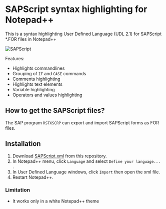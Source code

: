 SAPScript syntax highlighting for Notepad++
========

This is a syntax highlighting User Defined Language (UDL 2.1) for SAPScript \*.FOR files in Notepad++

![SAPScript](SAPScript-npp.png)

Features:
* Highlights commandlines
* Grouping of `IF` and `CASE` commands
* Comments highlighting
* Highlights text elements
* Variable highlighting
* Operators and values highlighting

## How to get the SAPScript files?
The SAP program `RSTXSCRP` can export and import SAPScript forms as FOR files.

## Installation
1. Download [SAPScript.xml](SAPScript.xml) from this repository.
2. In Notepad++ menu, click `Language` and select `Define your language...` .
3. In User Defined Language windows, click `Import` then open the xml file.
4. Restart Notepad++.

### Limitation
* It works only in a white Notepad++ theme